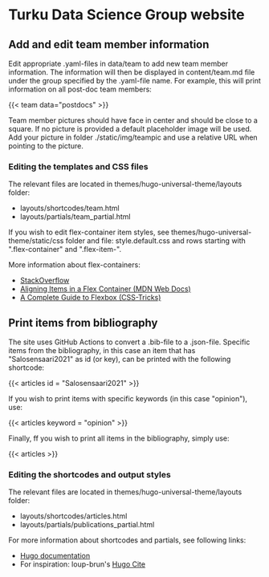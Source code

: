 # Turku Data Science Group website

## Add and edit team member information

Edit appropriate .yaml-files in data/team to add new team member information. The information will then be displayed in content/team.md file under the group specified by the .yaml-file name. For example, this will print information on all post-doc team members:

{{< team data="postdocs" >}}

Team member pictures should have face in center and should be close to a square. If no picture is provided a default placeholder image will be used. Add your picture in folder ./static/img/teampic and use a relative URL when pointing to the picture.

### Editing the templates and CSS files

The relevant files are located in themes/hugo-universal-theme/layouts folder:

- layouts/shortcodes/team.html
- layouts/partials/team_partial.html

If you wish to edit flex-container item styles, see themes/hugo-universal-theme/static/css folder and file: style.default.css and rows starting with ".flex-container" and ".flex-item-".

More information about flex-containers:
- [StackOverflow](https://stackoverflow.com/questions/64853394/how-to-add-text-at-the-bottom-of-each-flexbox)
- [Aligning Items in a Flex Container (MDN Web Docs)](https://developer.mozilla.org/en-US/docs/Web/CSS/CSS_Flexible_Box_Layout/Aligning_Items_in_a_Flex_Container)
- [A Complete Guide to Flexbox (CSS-Tricks)](https://css-tricks.com/snippets/css/a-guide-to-flexbox/)

## Print items from bibliography

The site uses GitHub Actions to convert a .bib-file to a .json-file. Specific items from the bibliography, in this case an item that has "Salosensaari2021" as id (or key), can be printed with the following shortcode:

{{< articles id = "Salosensaari2021" >}}

If you wish to print items with specific keywords (in this case "opinion"), use:

{{< articles keyword = "opinion" >}}

Finally, ff you wish to print all items in the bibliography, simply use:

{{< articles >}}

### Editing the shortcodes and output styles

The relevant files are located in themes/hugo-universal-theme/layouts folder:

- layouts/shortcodes/articles.html
- layouts/partials/publications_partial.html

For more information about shortcodes and partials, see following links: 
- [Hugo documentation](https://gohugo.io/templates/shortcode-templates/)
- For inspiration: loup-brun's [Hugo Cite](https://labs.loupbrun.ca/hugo-cite/)